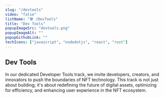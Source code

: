 ```yaml
---
slug: "/devtools"
video: "false"
listName: "🛠️ /DevTools"
title: "Dev Tools"
popupImageSrc: "devtools.png"
popupImageAlt: ""
popupGithubLink: ""
techIcons: ["javascript", "nodedotjs", "react", "rust"]
---
```


## Dev Tools

In our dedicated Developer Tools track, we invite developers, creators, and innovators to push the boundaries of NFT technology. This track is not just about building; it's about redefining the future of digital assets, optimizing for efficiency, and enhancing user experience in the NFT ecosystem.

